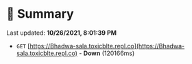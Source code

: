 # 📖 Summary
Last updated: **10/26/2021, 8:01:39 PM**

- `GET` [https://Bhadwa-sala.toxicblte.repl.co](https://Bhadwa-sala.toxicblte.repl.co) - **Down** (120166ms)

